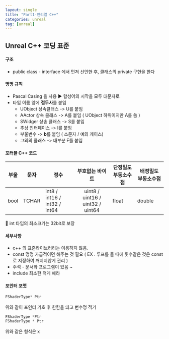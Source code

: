 ```yaml
---
layout: single
title: "Part1-언리얼 C++"
categories: unreal
tag: [unreal]
---
```


## Unreal C++ 코딩 표준

#### 구조 

* public class - interface 에서 먼저 선언한 후, 클래스의 private 구현을 한다

#### 명명 규칙 

* Pascal Casing 을 사용 ▶ 합성어의 시작을 모두 대문자로 
* 타입 이름 앞에 **접두사**를 붙임
  * UObject 상속클래스 -> U를 붙임
  * AActor 상속 클래스 -> A를 붙임 ( UObject 하위이지만 A를 씀 )
  * SWidger 상솓 클래스 -> S를 붙임 
  * 추상 인터페이스 -> I를 붙임
  * 부울변수 -> **b**를 붙임 ( 소문자 / 예외 케이스)
  * 그외의 클래스 -> 대부분 F를 붙임

#### 포터블 C++ 코드

| 부울 | 문자  | 정수                         |         부호없는 바이트          | 단정밀도 부동소수점 | 배정밀도 부동소수점 |
| ---- | ----- | ---------------------------- | :------------------------------: | ------------------- | ------------------- |
| bool | TCHAR | int8 / int16 / int32 / int64 | uint8 / uint16 / uint32 / uint64 | float               | double              |

💛 int  타입의 최소크기는 32bit로 보장



#### 세부사항

* c++ 의 표준라이브러리는 이용하지 않음. 
* const 명명 가급적이면 해주는 것 필요 ( EX . 루프를 돌 때에 횟수같은 것은 const로 지정하여 깨지지않게 관리 )
* 주석 - 문서화 프로그램이 있음 ~
* include 최소한 적게 해라

#### 포안터 포맷

```c++
FShaderType* Ptr
```

위와 같이 포인터 기호 후 한칸을 띄고 변수명 적기 

```c++
FShaderType *Ptr
FShaderType * Ptr
```

위와 같은 형식은 x
